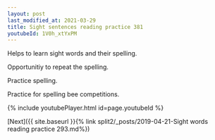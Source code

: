 ```yaml
---
layout: post
last_modified_at: 2021-03-29
title: Sight sentences reading practice 381
youtubeId: 1V0h_xtYxPM
---
```

 
 
Helps to learn sight words and their spelling.

Opportunitiy to repeat the spelling. 

Practice spelling. 
 
Practice for spelling bee competitions. 
 
{% include youtubePlayer.html id=page.youtubeId %}
 
 

[Next]({{ site.baseurl }}{% link  split2/_posts/2019-04-21-Sight words reading practice 293.md%})
 
